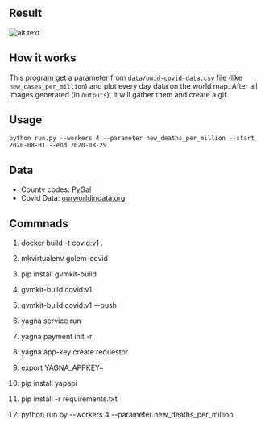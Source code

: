 ## Result 
![alt text](./covid.gif?raw=true)


## How it works
This program get a parameter from `data/owid-covid-data.csv` file (like `new_cases_per_million`) and plot every day data on the world map.
After all images generated (in `outputs`), it will gather them and create a gif.

## Usage
`python run.py --workers 4 --parameter new_deaths_per_million --start 2020-08-01 --end 2020-08-29`

## Data
- County codes: [PyGal](http://www.pygal.org/en/stable/documentation/types/maps/pygal_maps_world.html)
- Covid Data: [ourworldindata.org](https://ourworldindata.org/coronavirus)

## Commnads

1. docker build -t covid:v1 .

2. mkvirtualenv golem-covid

3. pip install gvmkit-build

4. gvmkit-build covid:v1

5. gvmkit-build covid:v1 --push

6. yagna service run

7. yagna payment init -r

8. yagna app-key create requestor

9. export YAGNA_APPKEY=

10. pip install yapapi

11. pip install -r requirements.txt

12. python run.py --workers 4 --parameter new_deaths_per_million
